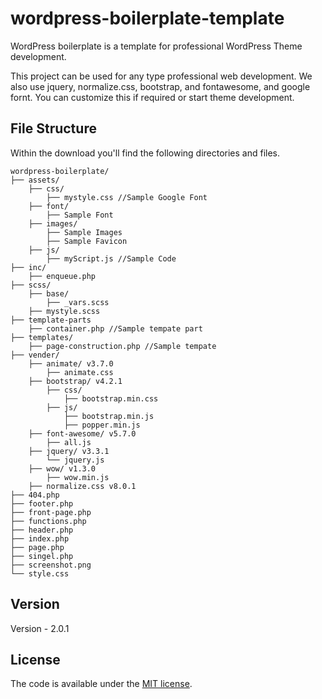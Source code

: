 # wordpress-boilerplate-template
WordPress boilerplate is a template for professional WordPress Theme development.

This project can be used for any type professional web development. We also use jquery, normalize.css, bootstrap, and fontawesome, and google fornt. You can customize this if required or start theme development.
## File Structure

Within the download you'll find the following directories and files.

```
wordpress-boilerplate/
├── assets/
    ├── css/
        ├── mystyle.css //Sample Google Font
    ├── font/
        ├── Sample Font 
    ├── images/
        ├── Sample Images
        ├── Sample Favicon
    ├── js/
        ├── myScript.js //Sample Code
├── inc/
    ├── enqueue.php
├── scss/
    ├── base/
        ├── _vars.scss
    ├── mystyle.scss
├── template-parts
    ├── container.php //Sample tempate part
├── templates/
    ├── page-construction.php //Sample tempate
├── vender/
    ├── animate/ v3.7.0
        ├── animate.css
    ├── bootstrap/ v4.2.1
        ├── css/
            ├── bootstrap.min.css
        ├── js/
            ├── bootstrap.min.js
            ├── popper.min.js
    ├── font-awesome/ v5.7.0 
        ├── all.js
    ├── jquery/ v3.3.1
        └── jquery.js
    ├── wow/ v1.3.0
        ├── wow.min.js
    ├── normalize.css v8.0.1
├── 404.php
├── footer.php
├── front-page.php
├── functions.php
├── header.php
├── index.php 
├── page.php
├── singel.php 
├── screenshot.png
└── style.css 
```
## Version
Version - 2.0.1
## License
The code is available under the [MIT license](LICENSE.txt).
